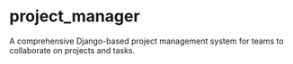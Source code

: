 # project_manager
A comprehensive Django-based project management system for teams to collaborate on projects and tasks.
